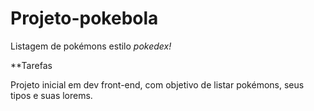 # **Projeto-pokebola**

Listagem de pokémons estilo *pokedex!*

**Tarefas

Projeto inicial em dev front-end, com objetivo de listar pokémons, seus tipos e suas lorems.
